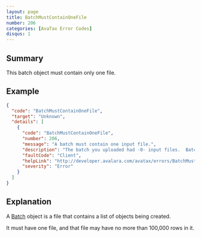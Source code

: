 ```yaml
---
layout: page
title: BatchMustContainOneFile
number: 206
categories: [AvaTax Error Codes]
disqus: 1
---
```


## Summary

This batch object must contain only one file.

## Example

```json
{
  "code": "BatchMustContainOneFile",
  "target": "Unknown",
  "details": [
    {
      "code": "BatchMustContainOneFile",
      "number": 206,
      "message": "A batch must contain one input file.",
      "description": "The batch you uploaded had -0- input files.  Batches may have only one input file.",
      "faultCode": "Client",
      "helpLink": "http://developer.avalara.com/avatax/errors/BatchMustContainOneFile",
      "severity": "Error"
    }
  ]
}
```

## Explanation

A [Batch](/api-reference/avatax/rest/v2/models/BatchModel/) object is a file that contains a list of objects being created.

It must have one file, and that file may have no more than 100,000 rows in it.
